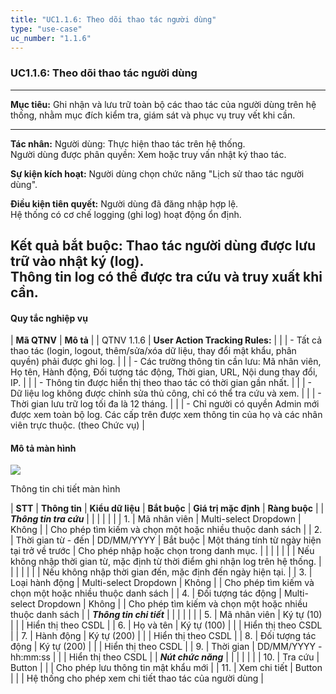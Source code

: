 ```yaml
---
title: "UC1.1.6: Theo dõi thao tác người dùng"
type: "use-case"
uc_number: "1.1.6"
---
```


### UC1.1.6: Theo dõi thao tác người dùng

  ------------------------------------------------------------------------------------------------------------------------------------------------------------------
  **Mục tiêu:**               Ghi nhận và lưu trữ toàn bộ các thao tác của người dùng trên hệ thống, nhằm mục đích kiểm tra, giám sát và phục vụ truy vết khi cần.
  --------------------------- --------------------------------------------------------------------------------------------------------------------------------------
  **Tác nhân:**               Người dùng: Thực hiện thao tác trên hệ thống.\
                              Người dùng được phân quyền: Xem hoặc truy vấn nhật ký thao tác.

  **Sự kiện kích hoạt:**      Người dùng chọn chức năng "Lịch sử thao tác người dùng".

  **Điều kiện tiên quyết:**   Người dùng đã đăng nhập hợp lệ.\
                              Hệ thống có cơ chế logging (ghi log) hoạt động ổn định.

  **Kết quả bắt buộc:**       Thao tác người dùng được lưu trữ vào nhật ký (log).\
                              Thông tin log có thể được tra cứu và truy xuất khi cần.
  ------------------------------------------------------------------------------------------------------------------------------------------------------------------

#### Quy tắc nghiệp vụ

| **Mã QTNV** | **Mô tả** |
| QTNV 1.1.6 | **User Action Tracking Rules:** |
|  | - Tất cả thao tác (login, logout, thêm/sửa/xóa dữ liệu, thay đổi mật khẩu, phân quyền) phải được ghi log. |
|  | - Các trường thông tin cần lưu: Mã nhân viên, Họ tên, Hành động, Đối tượng tác động, Thời gian, URL, Nội dung thay đổi, IP. |
|  | - Thông tin được hiển thị theo thao tác có thời gian gần nhất. |
|  | - Dữ liệu log không được chỉnh sửa thủ công, chỉ có thể tra cứu và xem. |
|  | - Thời gian lưu trữ log tối đa là 12 tháng. |
|  | - Chỉ người có quyền Admin mới được xem toàn bộ log. Các cấp trên được xem thông tin của họ và các nhân viên trực thuộc. (theo Chức vụ) |

#### Mô tả màn hình

![](media/image111.png)

Thông tin chi tiết màn hình

| **STT** | **Thông tin** | **Kiểu dữ liệu** | **Bắt buộc** | **Giá trị mặc định** | **Ràng buộc** |
| ***Thông tin tra cứu*** |  |  |  |  |  |
| 1. | Mã nhân viên | Multi-select Dropdown | Không |  | Cho phép tìm kiếm và chọn một hoặc nhiều thuộc danh sách |
| 2. | Thời gian từ - đến | DD/MM/YYYY | Bắt buộc | Một tháng tính từ ngày hiện tại trở về trước | Cho phép nhập hoặc chọn trong danh mục. |
|  |  |  |  |  | Nếu không nhập thời gian từ, mặc định từ thời điểm ghi nhận log trên hệ thống. |
|  |  |  |  |  | Nếu không nhập thời gian đến, mặc định đến ngày hiện tại. |
| 3. | Loại hành động | Multi-select Dropdown | Không |  | Cho phép tìm kiếm và chọn một hoặc nhiều thuộc danh sách |
| 4. | Đối tượng tác động | Multi-select Dropdown | Không |  | Cho phép tìm kiếm và chọn một hoặc nhiều thuộc danh sách |
| ***Thông tin chi tiết*** |  |  |  |  |  |
| 5. | Mã nhân viên | Ký tự (10) |  |  | Hiển thị theo CSDL |
| 6. | Họ và tên | Ký tự (100) |  |  | Hiển thị theo CSDL |
| 7. | Hành động | Ký tự (200) |  |  | Hiển thị theo CSDL |
| 8. | Đối tượng tác động | Ký tự (200) |  |  | Hiển thị theo CSDL |
| 9. | Thời gian | DD/MM/YYYY - hh:mm:ss |  |  | Hiển thị theo CSDL |
| ***Nút chức năng*** |  |  |  |  |  |
| 10. | Tra cứu | Button |  |  | Cho phép lưu thông tin mật khẩu mới |
| 11. | Xem chi tiết | Button |  |  | Hệ thống cho phép xem chi tiết thao tác của người dùng |
